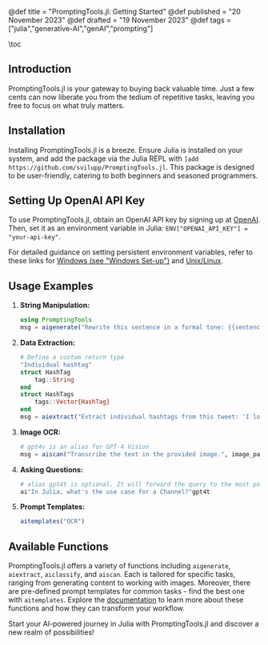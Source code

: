 @def title = "PromptingTools.jl: Getting Started"
@def published = "20 November 2023"
@def drafted = "19 November 2023"
@def tags = ["julia","generative-AI","genAI","prompting"]

\toc

## Introduction

PromptingTools.jl is your gateway to buying back valuable time. Just a few cents can now liberate you from the tedium of repetitive tasks, leaving you free to focus on what truly matters.

## Installation
Installing PromptingTools.jl is a breeze. Ensure Julia is installed on your system, and add the package via the Julia REPL with `]add https://github.com/svilupp/PromptingTools.jl`. This package is designed to be user-friendly, catering to both beginners and seasoned programmers.

## Setting Up OpenAI API Key
To use PromptingTools.jl, obtain an OpenAI API key by signing up at [OpenAI](https://platform.openai.com/signup). Then, set it as an environment variable in Julia: `ENV["OPENAI_API_KEY"] = "your-api-key"`. 

For detailed guidance on setting persistent environment variables, refer to these links for [Windows (see "Windows Set-up")](https://help.openai.com/en/articles/5112595-best-practices-for-api-key-safety) and [Unix/Linux](https://linuxize.com/post/how-to-set-and-list-environment-variables-in-linux/).

## Usage Examples

1. **String Manipulation:**
   ```julia
   using PromptingTools
   msg = aigenerate("Rewrite this sentence in a formal tone: {{sentence}}"; sentence="Hey, what's up?")
   ```
   
2. **Data Extraction:**
   ```julia
   # Define a custom return type
   "Individual hashtag"
   struct HashTag
       tag::String
   end
   struct HashTags
       tags::Vector{HashTag}
   end
   msg = aiextract("Extract individual hashtags from this tweet: 'I love #JuliaLang and #GenerativeAI!'"; return_type = HashTags)
   ```

3. **Image OCR:**
   ```julia
   # gpt4v is an alias for GPT-4 Vision
   msg = aiscan("Transcribe the text in the provided image.", image_path="path_to_image.jpg", model="gpt4v")
   ```

4. **Asking Questions:**
   ```julia
   # alias gpt4t is optional. It will forward the query to the most powerful GPT-4 Turbo model
   ai"In Julia, what's the use case for a Channel?"gpt4t
   ```

5. **Prompt Templates:**
   ```julia
   aitemplates("OCR")
   ```

## Available Functions

PromptingTools.jl offers a variety of functions including `aigenerate`, `aiextract`, `aiclassify`, and `aiscan`. Each is tailored for specific tasks, ranging from generating content to working with images. Moreover, there are pre-defined prompt templates for common tasks - find the best one with `aitemplates`. Explore the [documentation](https://svilupp.github.io/PromptingTools.jl/stable/) to learn more about these functions and how they can transform your workflow.

Start your AI-powered journey in Julia with PromptingTools.jl and discover a new realm of possibilities!